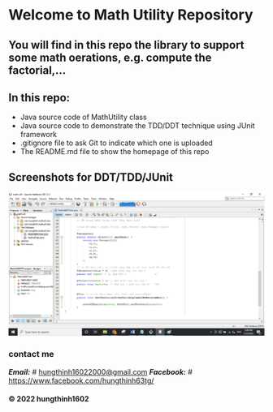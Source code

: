 # Welcome to Math Utility Repository
## You will find in this repo the library to support some math oerations, e.g. compute the factorial,...

## In this repo:
* Java source code of MathUtility class
* Java source code to demonstrate the TDD/DDT technique using JUnit framework
* .gitignore file to ask Git to indicate which one is uploaded
* The README.md file to show the homepage of this repo

## Screenshots for DDT/TDD/JUnit
![DDT](https://github.com/hungthinh1602/math-util/blob/main/screenshots/DDT-TDD-JUnit.png)
### contact me
***Email:*** # <hungthinh16022000@gmail.com>
***Facebook:*** # <https://www.facebook.com/hungthinh63tg/>
#### © 2022 hungthinh1602
